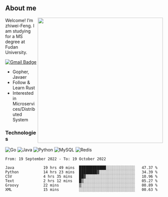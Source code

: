 ## About me

<img align="right" src="https://github-readme-stats-zhiwei-feng.vercel.app/api?username=zhiwei-Feng&show_icons=true" width="400" />

Welcome! I’m zhiwei-Feng. I am studying for a MS degree at Fudan University.  

[![Gmail Badge](https://img.shields.io/badge/-zhiwei.feng1995@gmail.com-c14438?style=flat-square&logo=Gmail&logoColor=white&link=mailto:zhiwei.feng1995@gmail.com)](mailto:zhiwei.feng1995@gmail.com)

- Gopher, Javaer
- Follow & Learn Rust
- Interested in Microservices/Distributed System


### Technologies
![Go](https://img.shields.io/badge/-Go-000000?style=flat-square&logo=go)
![Java](https://img.shields.io/badge/-java-E34A86?style=flat-square&logo=java)
![Python](https://img.shields.io/badge/-Python-black?style=flat-square&logo=Python)
![MySQL](https://img.shields.io/badge/-MySQL-orange?style=flat-square&logo=MySQL)
![Redis](https://img.shields.io/badge/-Redis-black?style=flat-square&logo=Redis)




  
<!--START_SECTION:waka-->

```text
From: 19 September 2022 - To: 19 October 2022

Java             19 hrs 49 mins  ████████████░░░░░░░░░░░░░   47.37 %
Python           14 hrs 23 mins  ████████▓░░░░░░░░░░░░░░░░   34.39 %
CSV              4 hrs 35 mins   ██▓░░░░░░░░░░░░░░░░░░░░░░   10.96 %
Text             2 hrs 12 mins   █▒░░░░░░░░░░░░░░░░░░░░░░░   05.27 %
Groovy           22 mins         ▒░░░░░░░░░░░░░░░░░░░░░░░░   00.89 %
XML              15 mins         ░░░░░░░░░░░░░░░░░░░░░░░░░   00.63 %
```

<!--END_SECTION:waka-->
</p>



<!--
[![github stats](https://github-readme-stats.vercel.app/api?username=zhiwei-Feng&theme=tokyonight&show_icons=true)](https://github.com/anuraghazra/github-readme-stats)
-->




<!--
**zhiwei-Feng/zhiwei-Feng** is a ✨ _special_ ✨ repository because its `README.md` (this file) appears on your GitHub profile.

Here are some ideas to get you started:

- 🔭 I’m currently working on ...
- 🌱 I’m currently learning ...
- 👯 I’m looking to collaborate on ...
- 🤔 I’m looking for help with ...
- 💬 Ask me about ...
- 📫 How to reach me: ...
- 😄 Pronouns: ...
- ⚡ Fun fact: ...
-->



